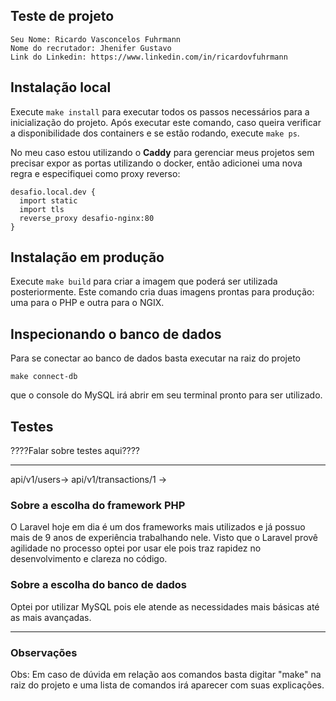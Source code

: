 ## Teste de projeto

```
Seu Nome: Ricardo Vasconcelos Fuhrmann
Nome do recrutador: Jhenifer Gustavo
Link do Linkedin: https://www.linkedin.com/in/ricardovfuhrmann
```

## Instalação local ##

Execute `make install` para executar todos os passos necessários para a inicialização do projeto. Após executar este comando, caso queira verificar a disponibilidade dos containers e se estão rodando, execute `make ps`.

No meu caso estou utilizando o **Caddy** para gerenciar meus projetos sem precisar expor as portas utilizando o docker, então adicionei uma nova regra e especifiquei como proxy reverso:

```
desafio.local.dev {
  import static
  import tls
  reverse_proxy desafio-nginx:80
}
```

## Instalação em produção ##
Execute `make build` para criar a imagem que poderá ser utilizada posteriormente. Este comando cria duas imagens prontas para produção: uma para o PHP e outra para o NGIX.

## Inspecionando o banco de dados ##

Para se conectar ao banco de dados basta executar na raiz do projeto

```make connect-db```

que o console do MySQL irá abrir em seu terminal pronto para ser utilizado.

## Testes ##

????Falar sobre testes aqui????

---

api/v1/users->
api/v1/transactions/1 ->

### Sobre a escolha do framework PHP ###

O Laravel hoje em dia é um dos frameworks mais utilizados e já possuo mais de 9 anos de experiência trabalhando nele. Visto que o Laravel provê agilidade no processo optei por usar ele pois traz rapidez no desenvolvimento e clareza no código.

### Sobre a escolha do banco de dados ##

Optei por utilizar MySQL pois ele atende as necessidades mais básicas até as mais avançadas.

---

### Observações ###

Obs: Em caso de dúvida em relação aos comandos basta digitar "make" na raiz do projeto e uma lista de comandos irá aparecer com suas explicações.
